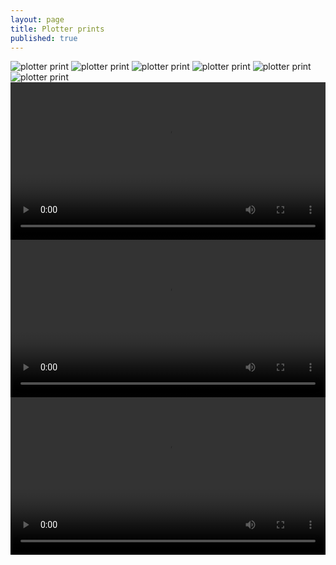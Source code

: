 ```yaml
---
layout: page
title: Plotter prints
published: true
---
```


<style>
  video {
    width: 100%;
  }
  .post-content > p > img {
    margin-bottom: 20px;
  }
</style>

![plotter print](../img/plotter/0c639e13d7b3bbbd.jpeg)
![plotter print](../img/plotter/426c855bd4e28fcb.jpeg)
![plotter print](../img/plotter/2499a5108ec1cf48.jpeg)
![plotter print](../img/plotter/e9d3c7eb155f0cc8.jpeg)
![plotter print](../img/plotter/f35249242a9bd04e.jpeg)
![plotter print](../img/plotter/fe3b7002e91de5da.jpeg)
<video controls src="../img/plotter/plotter2.mp4" title="Video of a plotter printing"></video>
<video controls src="../img/plotter/plotter.mp4" title="Video of a plotter printing"></video>
<video controls src="../img/plotter/plotter1.mp4" title="Video of a plotter printing"></video>
